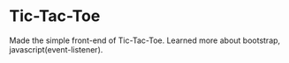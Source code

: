 # Tic-Tac-Toe
Made the simple front-end of Tic-Tac-Toe.
Learned more about bootstrap, javascript(event-listener).
